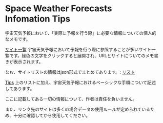 # Space Weather Forecasts Infomation Tips

宇宙天気予報において、「実際に予報を行う際」に必要な情報についての個人的なメモです。

[サイト一覧](docs_info_lists/space_weather_info_lists.html)
宇宙天気予報において予報を行う際に参照することが多いサイト一覧です。緑色の文字をクリックすると展開され、URLとサイトについてのメモ書きが表示されます。

なお、サイトリストの情報はjson形式でまとめてあります。: [リスト](Datas/space_weather_info.json)

[Tips](docs_info_tips/space_weather_info.html)
上のリストに加え、宇宙天気予報におけるベーシックな手順について記述してあります。

ここに記載してある一切の情報について、作者は責任を負いません。

また、リンク先のサイトは多くの場合データの使用ルールが定められているため、十分に確認してから使用してください。